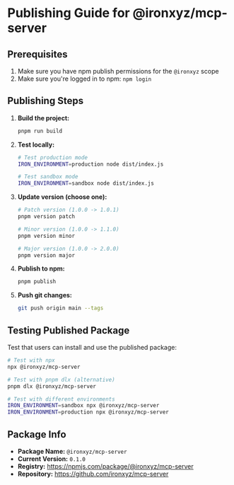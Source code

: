 # Publishing Guide for @ironxyz/mcp-server

## Prerequisites

1. Make sure you have npm publish permissions for the `@ironxyz` scope
2. Make sure you're logged in to npm: `npm login`

## Publishing Steps

1. **Build the project:**

   ```bash
   pnpm run build
   ```

2. **Test locally:**

   ```bash
   # Test production mode
   IRON_ENVIRONMENT=production node dist/index.js

   # Test sandbox mode
   IRON_ENVIRONMENT=sandbox node dist/index.js
   ```

3. **Update version (choose one):**

   ```bash
   # Patch version (1.0.0 -> 1.0.1)
   pnpm version patch

   # Minor version (1.0.0 -> 1.1.0)
   pnpm version minor

   # Major version (1.0.0 -> 2.0.0)
   pnpm version major
   ```

4. **Publish to npm:**

   ```bash
   pnpm publish
   ```

5. **Push git changes:**
   ```bash
   git push origin main --tags
   ```

## Testing Published Package

Test that users can install and use the published package:

```bash
# Test with npx
npx @ironxyz/mcp-server

# Test with pnpm dlx (alternative)
pnpm dlx @ironxyz/mcp-server

# Test with different environments
IRON_ENVIRONMENT=sandbox npx @ironxyz/mcp-server
IRON_ENVIRONMENT=production npx @ironxyz/mcp-server
```

## Package Info

- **Package Name:** `@ironxyz/mcp-server`
- **Current Version:** `0.1.0`
- **Registry:** https://npmjs.com/package/@ironxyz/mcp-server
- **Repository:** https://github.com/ironxyz/mcp-server

